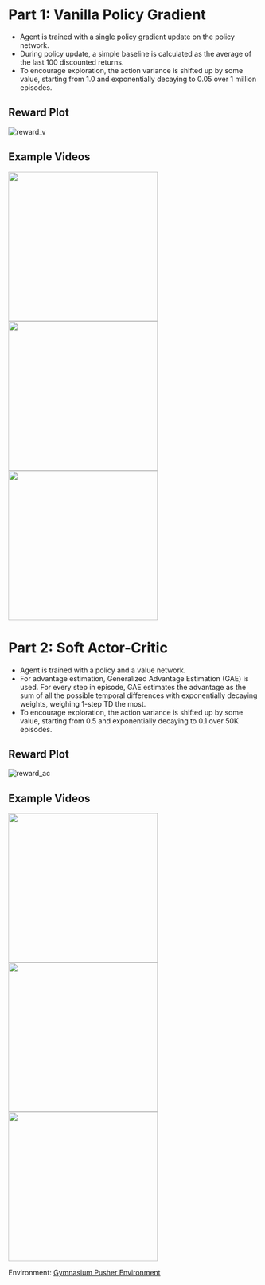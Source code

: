 

# Part 1: Vanilla Policy Gradient

- Agent is trained with a single policy gradient update on the policy network.
- During policy update, a simple baseline is calculated as the average of the last 100 discounted returns.
- To encourage exploration, the action variance is shifted up by some value, starting from 1.0 and exponentially decaying to 0.05 over 1 million episodes.

## Reward Plot

![reward_v](https://github.com/user-attachments/assets/b1b031bd-b14d-4c4f-a53e-796bcee3466e)

## Example Videos

<img src="https://github.com/user-attachments/assets/9465eb0a-9e11-42c3-9876-a13261fa165b" width="300"/>
<img src="https://github.com/user-attachments/assets/ffb8be07-249a-459f-b2f1-9dd5126df5f3" width="300"/>
<img src="https://github.com/user-attachments/assets/e4e49a0b-5af8-4035-9df5-4c2ff978f2a5" width="300"/>

# Part 2: Soft Actor-Critic

- Agent is trained with a policy and a value network.
- For advantage estimation, Generalized Advantage Estimation (GAE) is used. For every step in episode, GAE estimates the advantage as the sum of all the possible temporal differences with exponentially decaying weights, weighing 1-step TD the most. 
- To encourage exploration, the action variance is shifted up by some value, starting from 0.5 and exponentially decaying to 0.1 over 50K episodes.

## Reward Plot

![reward_ac](https://github.com/user-attachments/assets/aa8024d7-f40f-4ff1-8915-d71ecb258306)

## Example Videos

<img src="https://github.com/user-attachments/assets/32dce771-fd80-41ec-a58f-2b524d7577e8" width="300"/>
<img src="https://github.com/user-attachments/assets/0f989f14-7f40-4ca0-9abe-a948f5bebe9c" width="300"/>
<img src="https://github.com/user-attachments/assets/b821facc-1d52-4287-a7d4-f214aae78899" width="300"/>

Environment: [Gymnasium Pusher Environment](https://gymnasium.farama.org/environments/mujoco/pusher/)
